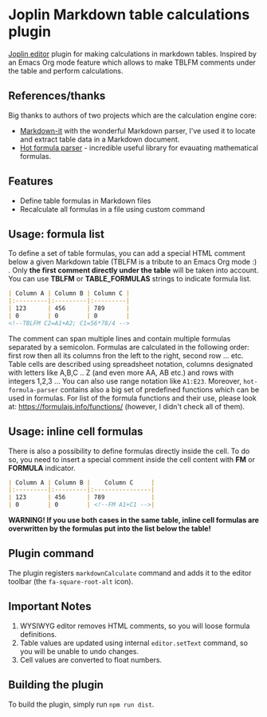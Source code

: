 # Joplin Markdown table calculations plugin

[Joplin editor](https://github.com/laurent22/joplin) plugin for making calculations in markdown tables. Inspired by an Emacs Org mode feature which allows to make TBLFM comments under the table and perform calculations.

## References/thanks
Big thanks to authors of two projects which are the calculation engine core:

- [Markdown-it](https://github.com/markdown-it/markdown-it) with the wonderful Markdown parser, I've used it to locate and extract table data in a Markdown document.
- [Hot formula parser](https://github.com/handsontable/formula-parser) - incredible useful library for evauating mathematical formulas.

## Features
- Define table formulas in Markdown files
- Recalculate all formulas in a file using custom command

## Usage: formula list
To define a set of table formulas, you can add a special HTML comment below a given Markdown table (TBLFM is a tribute to an Emacs Org mode :) . Only **the first comment directly under the table** will be taken into account.
You can use **TBLFM** or **TABLE_FORMULAS** strings to indicate formula list.
```markdown
| Column A | Column B | Column C |
|:---------|:---------|:---------|
| 123      | 456      | 789      |
| 0        | 0        | 0        |
<!--TBLFM C2=A1+A2; C1=56*78/4 -->
```
The comment can span multiple lines and contain multiple formulas separated by a semicolon. Formulas are calculated in the following order:  first row then all its columns fron the left to the right, second row ... etc. Table cells are described using spreadsheet notation, columns designated with letters like A,B,C .. Z (and even more AA, AB etc.) and rows with integers 1,2,3 ... You can also use range notation like `A1:E23`. Moreover, `hot-formula-parser` contains also a big set of predefined functions which can be used in formulas. 
For list of the formula functions and their use, please look at: https://formulajs.info/functions/  (however, I didn't check all of them).

## Usage: inline cell formulas
There is also a possibility to define formulas directly inside the cell. To do so, you need to insert a special comment inside the cell content with **FM** or **FORMULA** indicator.

```markdown
| Column A | Column B |    Column C     |
|:---------|:---------|:----------------|
| 123      | 456      | 789             |
| 0        | 0        | <!--FM A1+C1 -->|
```

**WARNING! If you use both cases in the same table, inline cell formulas are overwritten by the formulas put into the list below the table!**

## Plugin command
The plugin registers `markdownCalculate` command and adds it to the editor toolbar (the `fa-square-root-alt` icon).

## Important Notes
1. WYSIWYG editor removes HTML comments, so you will loose formula definitions.
2. Table values are updated using internal `editor.setText` command, so you will be unable to undo changes.
3. Cell values are converted to float numbers.

## Building the plugin

To build the plugin, simply run `npm run dist`.

